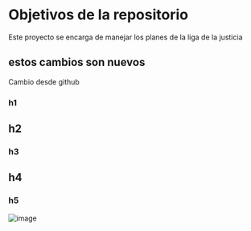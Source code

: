# Objetivos de la repositorio

Este proyecto se encarga de manejar los planes de la liga de la justicia


## estos cambios son nuevos


Cambio desde github

### h1
## h2
### h3
## h4
### h5


![image](https://user-images.githubusercontent.com/126576627/221919058-19cd5b3d-ea80-40cd-9d21-01e79ac43243.png)

